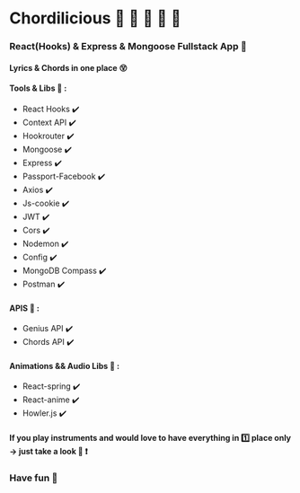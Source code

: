 # Chordilicious :musical_score: :guitar: :saxophone: :trumpet: :musical_keyboard:

### React(Hooks) & Express & Mongoose Fullstack App :muscle:



#### Lyrics & Chords in one place :dizzy_face:

#### Tools & Libs :art: :

- React Hooks :heavy_check_mark:
- Context API :heavy_check_mark:
- Hookrouter :heavy_check_mark:
- Mongoose :heavy_check_mark:
- Express :heavy_check_mark:
- Passport-Facebook :heavy_check_mark:
- Axios :heavy_check_mark:
- Js-cookie :heavy_check_mark:
- JWT :heavy_check_mark:
- Cors :heavy_check_mark:
- Nodemon :heavy_check_mark:
- Config :heavy_check_mark:
- MongoDB Compass :heavy_check_mark:
- Postman :heavy_check_mark:

#### APIS :memo: :

- Genius API :heavy_check_mark:
- Chords API :heavy_check_mark:

#### Animations && Audio Libs :rocket: :

- React-spring :heavy_check_mark:
- React-anime  :heavy_check_mark:
- Howler.js :heavy_check_mark:

#### If you play instruments and would love to have everything in :one: place only -> just take a look :eyes: :heavy_exclamation_mark:

###    Have fun :revolving_hearts:
